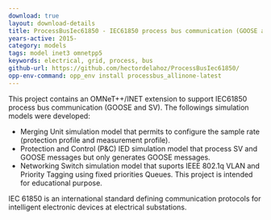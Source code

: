 ```yaml
---
download: true
layout: download-details
title: ProcessBusIec61850 - IEC61850 process bus communication (GOOSE and SV) for INET
years-active: 2015-
category: models
tags: model inet3 omnetpp5
keywords: electrical, grid, process, bus
github-url: https://github.com/hectordelahoz/ProcessBusIec61850/
opp-env-command: opp_env install processbus_allinone-latest
---
```


This project contains an OMNeT++/INET extension to support IEC61850 process bus
communication (GOOSE and SV). The followings simulation models were developed:

- Merging Unit simulation model that permits to configure the sample rate
  (protection profile and measurement profile).
- Protection and Control (P&C) IED simulation model that process SV and GOOSE
  messages but only generates GOOSE messages.
- Networking Switch simulation model that suports IEEE 802.1q VLAN and Priority
  Tagging using fixed priorities Queues. This project is intended for
  educational purpose.

IEC 61850 is an international standard defining communication protocols for
intelligent electronic devices at electrical substations.